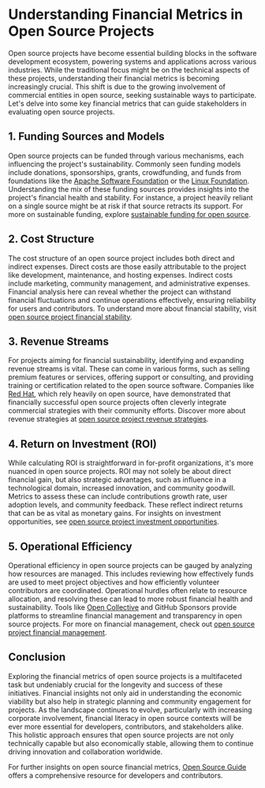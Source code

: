 # Understanding Financial Metrics in Open Source Projects

Open source projects have become essential building blocks in the software development ecosystem, powering systems and applications across various industries. While the traditional focus might be on the technical aspects of these projects, understanding their financial metrics is becoming increasingly crucial. This shift is due to the growing involvement of commercial entities in open source, seeking sustainable ways to participate. Let's delve into some key financial metrics that can guide stakeholders in evaluating open source projects.

## 1. **Funding Sources and Models**

Open source projects can be funded through various mechanisms, each influencing the project's sustainability. Commonly seen funding models include donations, sponsorships, grants, crowdfunding, and funds from foundations like the [Apache Software Foundation](https://www.apache.org) or the [Linux Foundation](https://www.linuxfoundation.org). Understanding the mix of these funding sources provides insights into the project's financial health and stability. For instance, a project heavily reliant on a single source might be at risk if that source retracts its support. For more on sustainable funding, explore [sustainable funding for open source](https://www.license-token.com/wiki/sustainable-funding-for-open-source).

## 2. **Cost Structure**

The cost structure of an open source project includes both direct and indirect expenses. Direct costs are those easily attributable to the project like development, maintenance, and hosting expenses. Indirect costs include marketing, community management, and administrative expenses. Financial analysis here can reveal whether the project can withstand financial fluctuations and continue operations effectively, ensuring reliability for users and contributors. To understand more about financial stability, visit [open source project financial stability](https://www.license-token.com/wiki/open-source-project-financial-stability).

## 3. **Revenue Streams**

For projects aiming for financial sustainability, identifying and expanding revenue streams is vital. These can come in various forms, such as selling premium features or services, offering support or consulting, and providing training or certification related to the open source software. Companies like [Red Hat](https://www.redhat.com), which rely heavily on open source, have demonstrated that financially successful open source projects often cleverly integrate commercial strategies with their community efforts. Discover more about revenue strategies at [open source project revenue strategies](https://www.license-token.com/wiki/open-source-project-revenue-strategies).

## 4. **Return on Investment (ROI)**

While calculating ROI is straightforward in for-profit organizations, it's more nuanced in open source projects. ROI may not solely be about direct financial gain, but also strategic advantages, such as influence in a technological domain, increased innovation, and community goodwill. Metrics to assess these can include contributions growth rate, user adoption levels, and community feedback. These reflect indirect returns that can be as vital as monetary gains. For insights on investment opportunities, see [open source project investment opportunities](https://www.license-token.com/wiki/open-source-project-investment-opportunities).

## 5. **Operational Efficiency**

Operational efficiency in open source projects can be gauged by analyzing how resources are managed. This includes reviewing how effectively funds are used to meet project objectives and how efficiently volunteer contributors are coordinated. Operational hurdles often relate to resource allocation, and resolving these can lead to more robust financial health and sustainability. Tools like [Open Collective](https://opencollective.com) and GitHub Sponsors provide platforms to streamline financial management and transparency in open source projects. For more on financial management, check out [open source project financial management](https://www.license-token.com/wiki/open-source-project-financial-management).

## Conclusion

Exploring the financial metrics of open source projects is a multifaceted task but undeniably crucial for the longevity and success of these initiatives. Financial insights not only aid in understanding the economic viability but also help in strategic planning and community engagement for projects. As the landscape continues to evolve, particularly with increasing corporate involvement, financial literacy in open source contexts will be ever more essential for developers, contributors, and stakeholders alike. This holistic approach ensures that open source projects are not only technically capable but also economically stable, allowing them to continue driving innovation and collaboration worldwide.

For further insights on open source financial metrics, [Open Source Guide](https://opensource.guide/about/) offers a comprehensive resource for developers and contributors.